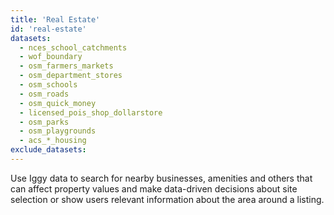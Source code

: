 ```yaml
---
title: 'Real Estate'
id: 'real-estate'
datasets:
  - nces_school_catchments
  - wof_boundary
  - osm_farmers_markets
  - osm_department_stores
  - osm_schools
  - osm_roads
  - osm_quick_money
  - licensed_pois_shop_dollarstore
  - osm_parks
  - osm_playgrounds
  - acs_*_housing
exclude_datasets:
---
```


Use Iggy data to search for nearby businesses, amenities and others that can affect property values and make data-driven decisions about site selection or show users relevant information about the area around a listing.
